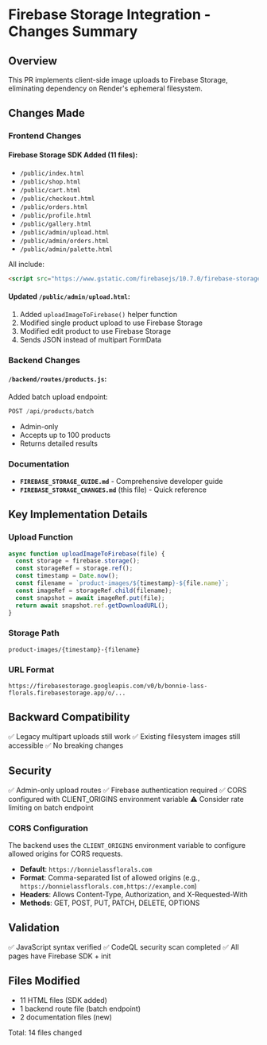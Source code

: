 # Firebase Storage Integration - Changes Summary

## Overview
This PR implements client-side image uploads to Firebase Storage, eliminating dependency on Render's ephemeral filesystem.

## Changes Made

### Frontend Changes

#### Firebase Storage SDK Added (11 files):
- `/public/index.html`
- `/public/shop.html`
- `/public/cart.html`
- `/public/checkout.html`
- `/public/orders.html`
- `/public/profile.html`
- `/public/gallery.html`
- `/public/admin/upload.html`
- `/public/admin/orders.html`
- `/public/admin/palette.html`

All include:
```html
<script src="https://www.gstatic.com/firebasejs/10.7.0/firebase-storage-compat.js"></script>
```

#### Updated `/public/admin/upload.html`:
1. Added `uploadImageToFirebase()` helper function
2. Modified single product upload to use Firebase Storage
3. Modified edit product to use Firebase Storage
4. Sends JSON instead of multipart FormData

### Backend Changes

#### `/backend/routes/products.js`:
Added batch upload endpoint:
```javascript
POST /api/products/batch
```
- Admin-only
- Accepts up to 100 products
- Returns detailed results

### Documentation
- **`FIREBASE_STORAGE_GUIDE.md`** - Comprehensive developer guide
- **`FIREBASE_STORAGE_CHANGES.md`** (this file) - Quick reference

## Key Implementation Details

### Upload Function
```javascript
async function uploadImageToFirebase(file) {
  const storage = firebase.storage();
  const storageRef = storage.ref();
  const timestamp = Date.now();
  const filename = `product-images/${timestamp}-${file.name}`;
  const imageRef = storageRef.child(filename);
  const snapshot = await imageRef.put(file);
  return await snapshot.ref.getDownloadURL();
}
```

### Storage Path
```
product-images/{timestamp}-{filename}
```

### URL Format
```
https://firebasestorage.googleapis.com/v0/b/bonnie-lass-florals.firebasestorage.app/o/...
```

## Backward Compatibility
✅ Legacy multipart uploads still work
✅ Existing filesystem images still accessible
✅ No breaking changes

## Security
✅ Admin-only upload routes
✅ Firebase authentication required
✅ CORS configured with CLIENT_ORIGINS environment variable
⚠️ Consider rate limiting on batch endpoint

### CORS Configuration
The backend uses the `CLIENT_ORIGINS` environment variable to configure allowed origins for CORS requests. 
- **Default**: `https://bonnielassflorals.com`
- **Format**: Comma-separated list of allowed origins (e.g., `https://bonnielassflorals.com,https://example.com`)
- **Headers**: Allows Content-Type, Authorization, and X-Requested-With
- **Methods**: GET, POST, PUT, PATCH, DELETE, OPTIONS

## Validation
✅ JavaScript syntax verified
✅ CodeQL security scan completed
✅ All pages have Firebase SDK + init

## Files Modified
- 11 HTML files (SDK added)
- 1 backend route file (batch endpoint)
- 2 documentation files (new)

Total: 14 files changed
